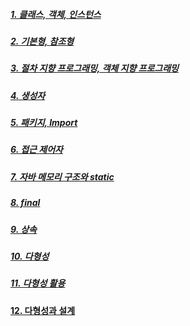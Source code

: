 ##### [1. 클래스, 객체, 인스턴스](<1. 클래스, 객체, 인스턴스.md>) 
##### [2. 기본형, 참조형](<2. 기본형, 참조형.md>) 

##### [3. 절차 지향 프로그래밍, 객체 지향 프로그래밍](<3. 절차 지향 프로그래밍, 객체 지향 프로그래밍.md>) 
##### [4. 생성자](<4. 생성자.md>) 
##### [5. 패키지, Import](<5. 패키지, Import.md>) 
##### [6. 접근 제어자](<6. 접근 제어자.md>) 
##### [7. 자바 메모리 구조와 static](<7. 자바 메모리 구조와 static.md>) 
##### [8. final](<8. final.md>) 
##### [9. 상속](<9. 상속.md>) 
##### [10. 다형성](<10. 다형성.md>) 
##### [11. 다형성 활용](<11. 다형성 활용.md>)
#### [12. 다형성과 설계](<12. 다형성과 설계.md>)